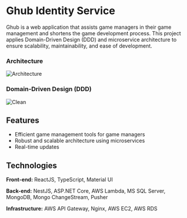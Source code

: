 # Ghub Identity Service

Ghub is a web application that assists game managers in their game management and shortens the game development process. This project applies Domain-Driven Design (DDD) and microservice architecture to ensure scalability, maintainability, and ease of development.

### Architecture
![Architecture](https://github.com/FPTU-GHub-Capstone/ghub-identity-service/assets/59761011/a56c95ac-03e1-47a6-8ebf-7a5cd6fbfaf5)

### Domain-Driven Design (DDD)
![Clean](https://github.com/FPTU-GHub-Capstone/ghub-identity-service/assets/59761011/4bb72a76-cd76-4f2a-9a92-12bbd8170409)

## Features

- Efficient game management tools for game managers
- Robust and scalable architecture using microservices
- Real-time updates

## Technologies

**Front-end:** ReactJS, TypeScript, Material UI

**Back-end:** NestJS, ASP.NET Core, AWS Lambda, MS SQL Server, MongoDB, Mongo ChangeStream, Pusher

**Infrastructure:** AWS API Gateway, Nginx, AWS EC2, AWS RDS
